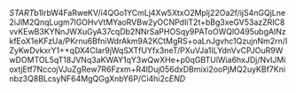 $START$b1lrbW4FaRweKV/i4QGo1YCmLj4Xw5XtxO2Mplj22Oa2f/ijS4nGQjLne2iJlM2QnqLugm7lGOHvVtMYaoRVBw2yOCNPdIiT2t+bBg3xeGV53azZRIC8vvKEwB3KYNnJWXuGyA37cqDb2NNrSaPHOSqy9PAToOWQlO495ubgAINzkfEoX1eKFzUa/PKrnu6BfniWdrAkm9A2KCtMgRS+oaLnJgvhc1QzujnNm2rn/IZyKwDvkxrY1++qDX4CIar9jWqSXTfUYfx3neT/PXuVJa1ILYdnVvCPJOuR9WwDOMTOL5qT18JVNq3aKWAY1qY3wQwXHe+p0qGBTUlWia6hxJDj/NvIJMioxtjEtf7NccojVJuZgRew7R6Fzxm+R4lDuj056dxDBmixi2ooPjMQ2uyKBf7Kninbz3Q8BLcsyNF64MgQGgXnbY6P/Ci4hi2c$END$